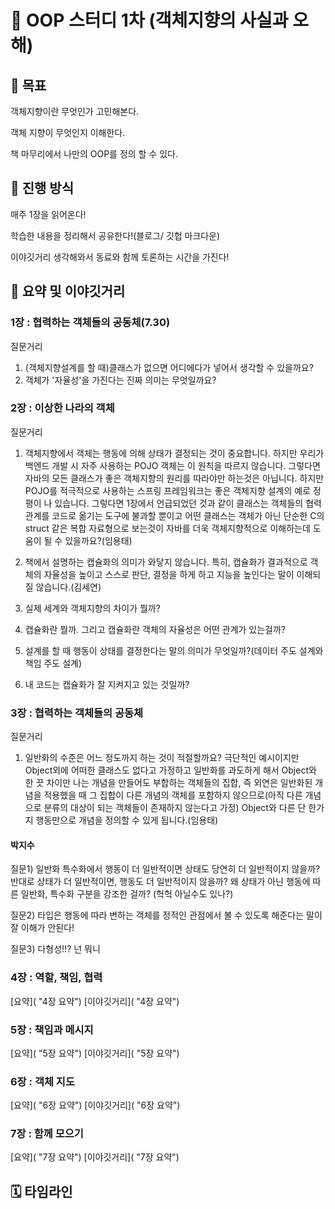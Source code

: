 # 📔 OOP 스터디 1차 (객체지향의 사실과 오해)
## 🎯 목표
객체지향이란 무엇인가 고민해본다.

객체 지향이 무엇인지 이해한다.

책 마무리에서 나만의 OOP를 정의 할 수 있다.
## 🙋 진행 방식
매주 1장을 읽어온다!

학습한 내용을 정리해서 공유한다!(블로그/ 깃헙 마크다운)

이야깃거리 생각해와서 동료와 함께 토론하는 시간을 가진다!

## 💬 요약 및 이야깃거리
### 1장 : 협력하는 객체들의 공동체(7.30)
질문거리
1. (객체지향설계를 할 때)클래스가 없으면 어디에다가 넣어서 생각할 수 있을까요?
2. 객체가 '자율성'을 가진다는 진짜 의미는 무엇일까요?


### 2장 : 이상한 나라의 객체
질문거리
1. 객체지향에서 객체는 행동에 의해 상태가 결정되는 것이 중요합니다. 하지만 우리가 백엔드 개발 시 자주 사용하는 POJO 객체는 이 원칙을 따르지 않습니다. 그렇다면 자바의 모든 클래스가 좋은 객체지향의 원리를 따라야만 하는것은 아닙니다. 하지만 POJO를 적극적으로 사용하는 스프링 프레임워크는 좋은 객체지향 설계의 예로 정평이 나 있습니다. 그렇다면 1장에서 언급되었던 것과 같이 클래스는 객체들의 협력 관계를 코드로 옮기는 도구에 불과할 뿐이고 어떤 클래스는 객체가 아닌 단순한 C의 struct 같은 복합 자료형으로 보는것이 자바를 더욱 객체지향적으로 이해하는데 도움이 될 수 있을까요?(임용태)
2. 책에서 설명하는 캡슐화의 의미가 와닿지 않습니다. 특히, 캡슐화가 결과적으로 객체의 자율성을 높이고 스스로 판단, 결정을 하게 하고 지능을 높인다는 말이 이해되질 않습니다.(김세연)

3. 실제 세계와 객체지향의 차이가 뭘까?

4. 캡슐화란 뭘까. 그리고 캡슐화란 객체의 자율성은 어떤 관계가 있는걸까?

5. 설계를 할 때 행동이 상태를 결정한다는 말의 의미가 무엇일까?(데이터 주도 설계와 책임 주도 설계)

6. 내 코드는 캡슐화가 잘 지켜지고 있는 것일까? 

### 3장 : 협력하는 객체들의 공동체
질문거리
1. 일반화의 수준은 어느 정도까지 하는 것이 적절할까요? 극단적인 예시이지만 Object외에 어떠한 클래스도 없다고 가정하고 일반화를 과도하게 해서 Object와 한 끗 차이만 나는 개념을 만들어도 부합하는 객체들의 집합, 즉 외연은 일반화된 개념을 적용했을 때 그 집합이 다른 개념의 객체를 포함하지 않으므로(아직 다른 개념으로 분류의 대상이 되는 객체들이 존재하지 않는다고 가정) Object와 다른 단 한가지 행동만으로 개념을 정의할 수 있게 됩니다.(임용태)

#### 박지수
질문1) 일반화 특수화에서 행동이 더 일반적이면 상태도 당연히 더 일반적이지 않을까? 반대로 상태가 더 일반적이면, 행동도 더 일반적이지 않을까? 왜 상태가 아닌 행동에 따른 일반화, 특수화 구분을 강조한 걸까? (헉헉 아닐수도 있나?)

질문2) 타입은 행동에 따라 변하는 객체를 정적인 관점에서 볼 수 있도록 해준다는 말이 잘 이해가 안된다!

질문3) 다형성!!? 넌 뭐니




### 4장 : 역할, 책임, 협력
[요약]( "4장 요약")
[이야깃거리]( "4장 요약")


### 5장 : 책임과 메시지
[요약]( "5장 요약")
[이야깃거리]( "5장 요약")

### 6장 : 객체 지도
[요약]( "6장 요약")
[이야깃거리]( "6장 요약")

### 7장 : 함께 모으기
[요약]( "7장 요약")
[이야깃거리]( "7장 요약")

## 🗓️ 타임라인

